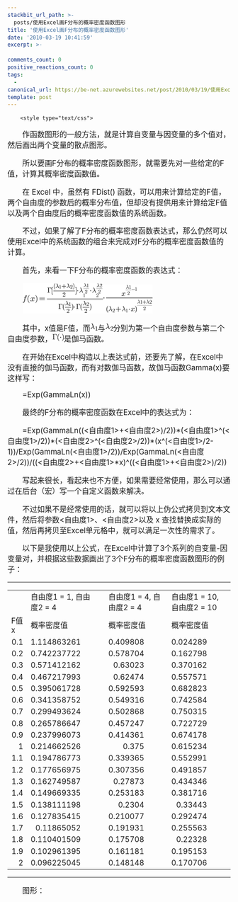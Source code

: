 ```yaml
---
stackbit_url_path: >-
  posts/使用Excel画F分布的概率密度函数图形
title: '使用Excel画F分布的概率密度函数图形'
date: '2010-03-19 10:41:59'
excerpt: >-
  
comments_count: 0
positive_reactions_count: 0
tags: 
  - 
canonical_url: https://be-net.azurewebsites.net/post/2010/03/19/使用Excel画F分布的概率密度函数图形
template: post
---
```


        <style type="text/css">
<!--
table.tbMy, table.tbMy td {
border: solid 1px grey!important;
border-collapse: collapse!important;
}
-->
</style>
<div style="text-indent: 2em; font-size: larger;">
<p>作函数图形的一般方法，就是计算自变量与因变量的多个值对，然后画出两个变量的散点图形。</p>
<p>所以要画F分布的概率密度函数图形，就需要先对一些给定的F值，计算其概率密度函数值。</p>
<p>在 Excel 中，虽然有 FDist() 函数，可以用来计算给定的F值，两个自由度的参数后的概率分布值，但却没有提供用来计算给定F值以及两个自由度后的概率密度函数值的系统函数。</p>
<p>不过，如果了解了F分布的概率密度函数表达式，那么仍然可以使用Excel中的系统函数的组合来完成对F分布的概率密度函数值的计算。</p>
<p>首先，来看一下F分布的概率密度函数的表达式：</p>
<p><img alt="" title="" src="https://raw.githubusercontent.com/Jeff-Tian/blogengine.net/master/Source/BlogEngine/BlogEngine.NET/App_Data/files/image_229.png"><img alt="" title="" src="https://raw.githubusercontent.com/Jeff-Tian/blogengine.net/master/Source/BlogEngine/BlogEngine.NET/App_Data/files/image_230.png"></p>
<p>其中，x值是F值，而<img alt="" title="" src="https://raw.githubusercontent.com/Jeff-Tian/blogengine.net/master/Source/BlogEngine/BlogEngine.NET/App_Data/files/image_231.png">与<img alt="" title="" src="https://raw.githubusercontent.com/Jeff-Tian/blogengine.net/master/Source/BlogEngine/BlogEngine.NET/App_Data/files/image_232.png">分别为第一个自由度参数与第二个自由度参数，<img alt="" title="" src="https://raw.githubusercontent.com/Jeff-Tian/blogengine.net/master/Source/BlogEngine/BlogEngine.NET/App_Data/files/image_233.png">是伽马函数。</p>
<p>在开始在Excel中构造以上表达式前，还要先了解，在Excel中没有直接的伽马函数，而有对数伽马函数，故伽马函数Gamma(x)要这样写：</p>
<p>=Exp(GammaLn(x))</p>
<p>最终的F分布的概率密度函数在Excel中的表达式为：</p>
<p>=Exp(GammaLn((&lt;自由度1&gt;+&lt;自由度2&gt;)/2))*(&lt;自由度1&gt;^(&lt;自由度1&gt;/2))*(&lt;自由度2&gt;^(&lt;自由度2&gt;/2))*(x^(&lt;自由度1&gt;/2-1))/Exp(GammaLn(&lt;自由度1&gt;/2))/Exp(GammaLn(&lt;自由度2&gt;/2))/((&lt;自由度2&gt;+&lt;自由度1&gt;*x)^((&lt;自由度1&gt;+&lt;自由度2&gt;)/2))</p>
<p>写起来很长，看起来也不方便，如果需要经常使用，那么可以通过在后台（宏）写一个自定义函数来解决。</p>
<p>不过如果不是经常使用的话，就可以将以上伪公式拷贝到文本文件，然后将参数&lt;自由度1&gt;、&lt;自由度2&gt;以及 x 查找替换成实际的值，然后再拷贝至Excel单元格中，就可以满足一次性的需求了。</p>
<p>以下是我使用以上公式，在Excel中计算了3个系列的自变量-因变量对，并根据这些数据画出了3个F分布的概率密度函数图形的例子：</p>
<hr>
<table class="tbMy" cellspacing="0">
    <colgroup><col width="72" style="width:54pt">  <col width="102" span="2" style="mso-width-source:userset;mso-width-alt:3264;
    width:77pt">  <col width="72" span="7" style="width:54pt">
    </colgroup><tbody>
        <tr height="19" style="height:14.25pt">
            <td height="19" width="72" style="height:14.25pt;width:54pt">&nbsp;</td>
            <td colspan="2" width="204" style="mso-ignore:colspan;width:154pt">自由度1 = 1, 自由度2   = 4</td>
            <td width="72" style="width:54pt">&nbsp;</td>
            <td colspan="3" width="216" style="mso-ignore:colspan;width:162pt">自由度1 = 4, 自由度2   = 4</td>
            <td colspan="3" width="216" style="mso-ignore:colspan;width:162pt">自由度1 = 10,   自由度2 = 10</td>
        </tr>
        <tr height="19" style="height:14.25pt">
            <td height="19" style="height:14.25pt">F值 x</td>
            <td>概率密度值</td>
            <td>&nbsp;</td>
            <td>&nbsp;</td>
            <td colspan="2" style="mso-ignore:colspan">概率密度值</td>
            <td>&nbsp;</td>
            <td colspan="2" style="mso-ignore:colspan">概率密度值</td>
            <td>&nbsp;</td>
        </tr>
        <tr height="19" style="height:14.25pt">
            <td height="19" align="right" style="height:14.25pt" x:num="">0.1</td>
            <td align="right" x:num="1.114863261455846">1.114863261</td>
            <td>&nbsp;</td>
            <td>&nbsp;</td>
            <td align="right" x:num="0.4098080732295265">0.409808</td>
            <td>&nbsp;</td>
            <td>&nbsp;</td>
            <td align="right" x:num="2.4289227237010647E-2">0.024289</td>
            <td>&nbsp;</td>
            <td>&nbsp;</td>
        </tr>
        <tr height="19" style="height:14.25pt">
            <td height="19" align="right" style="height:14.25pt" x:num="">0.2</td>
            <td align="right" x:num="0.74223772182934744">0.742237722</td>
            <td>&nbsp;</td>
            <td>&nbsp;</td>
            <td align="right" x:num="0.57870370371850888">0.578704</td>
            <td>&nbsp;</td>
            <td>&nbsp;</td>
            <td align="right" x:num="0.16279762757273775">0.162798</td>
            <td>&nbsp;</td>
            <td>&nbsp;</td>
        </tr>
        <tr height="19" style="height:14.25pt">
            <td height="19" align="right" style="height:14.25pt" x:num="">0.3</td>
            <td align="right" x:num="0.57141216198096467">0.571412162</td>
            <td>&nbsp;</td>
            <td>&nbsp;</td>
            <td align="right" x:num="0.6302300339785194">0.63023</td>
            <td>&nbsp;</td>
            <td>&nbsp;</td>
            <td align="right" x:num="0.37016218095648767">0.370162</td>
            <td>&nbsp;</td>
            <td>&nbsp;</td>
        </tr>
        <tr height="19" style="height:14.25pt">
            <td height="19" align="right" style="height:14.25pt" x:num="">0.4</td>
            <td align="right" x:num="0.46721799259194141">0.467217993</td>
            <td>&nbsp;</td>
            <td>&nbsp;</td>
            <td align="right" x:num="0.62473969181106837">0.62474</td>
            <td>&nbsp;</td>
            <td>&nbsp;</td>
            <td align="right" x:num="0.5575709750737482">0.557571</td>
            <td>&nbsp;</td>
            <td>&nbsp;</td>
        </tr>
        <tr height="19" style="height:14.25pt">
            <td height="19" align="right" style="height:14.25pt" x:num="">0.5</td>
            <td align="right" x:num="0.39506172836217723">0.395061728</td>
            <td>&nbsp;</td>
            <td>&nbsp;</td>
            <td align="right" x:num="0.59259259260775299">0.592593</td>
            <td>&nbsp;</td>
            <td>&nbsp;</td>
            <td align="right" x:num="0.68282274051884373">0.682823</td>
            <td>&nbsp;</td>
            <td>&nbsp;</td>
        </tr>
        <tr height="19" style="height:14.25pt">
            <td height="19" align="right" style="height:14.25pt" x:num="">0.6</td>
            <td align="right" x:num="0.34135875163255719">0.341358752</td>
            <td>&nbsp;</td>
            <td>&nbsp;</td>
            <td align="right" x:num="0.54931640626405287">0.549316</td>
            <td>&nbsp;</td>
            <td>&nbsp;</td>
            <td align="right" x:num="0.74258423419375352">0.742584</td>
            <td>&nbsp;</td>
            <td>&nbsp;</td>
        </tr>
        <tr height="19" style="height:14.25pt">
            <td height="19" align="right" style="height:14.25pt" x:num="">0.7</td>
            <td align="right" x:num="0.29949362410543073">0.299493624</td>
            <td>&nbsp;</td>
            <td>&nbsp;</td>
            <td align="right" x:num="0.50286754230761721">0.502868</td>
            <td>&nbsp;</td>
            <td>&nbsp;</td>
            <td align="right" x:num="0.75031477022169057">0.750315</td>
            <td>&nbsp;</td>
            <td>&nbsp;</td>
        </tr>
        <tr height="19" style="height:14.25pt">
            <td height="19" align="right" style="height:14.25pt" x:num="">0.8</td>
            <td align="right" x:num="0.26578664741528707">0.265786647</td>
            <td>&nbsp;</td>
            <td>&nbsp;</td>
            <td align="right" x:num="0.45724737083931549">0.457247</td>
            <td>&nbsp;</td>
            <td>&nbsp;</td>
            <td align="right" x:num="0.72272894176747726">0.722729</td>
            <td>&nbsp;</td>
            <td>&nbsp;</td>
        </tr>
        <tr height="19" style="height:14.25pt">
            <td height="19" align="right" style="height:14.25pt" x:num="">0.9</td>
            <td align="right" x:num="0.23799607304498396">0.237996073</td>
            <td>&nbsp;</td>
            <td>&nbsp;</td>
            <td align="right" x:num="0.41436146132535423">0.414361</td>
            <td>&nbsp;</td>
            <td>&nbsp;</td>
            <td align="right" x:num="0.67417800211223922">0.674178</td>
            <td>&nbsp;</td>
            <td>&nbsp;</td>
        </tr>
        <tr height="19" style="height:14.25pt">
            <td height="19" align="right" style="height:14.25pt" x:num="">1</td>
            <td align="right" x:num="0.21466252582211168">0.214662526</td>
            <td>&nbsp;</td>
            <td>&nbsp;</td>
            <td align="right" x:num="0.37500000000959366">0.375</td>
            <td>&nbsp;</td>
            <td>&nbsp;</td>
            <td align="right" x:num="0.61523437507472545">0.615234</td>
            <td>&nbsp;</td>
            <td>&nbsp;</td>
        </tr>
        <tr height="19" style="height:14.25pt">
            <td height="19" align="right" style="height:14.25pt" x:num="">1.1</td>
            <td align="right" x:num="0.19478677318828405">0.194786773</td>
            <td>&nbsp;</td>
            <td>&nbsp;</td>
            <td align="right" x:num="0.33936477086033334">0.339365</td>
            <td>&nbsp;</td>
            <td>&nbsp;</td>
            <td align="right" x:num="0.55299135606392957">0.552991</td>
            <td>&nbsp;</td>
            <td>&nbsp;</td>
        </tr>
        <tr height="19" style="height:14.25pt">
            <td height="19" align="right" style="height:14.25pt" x:num="">1.2</td>
            <td align="right" x:num="0.17765697536067857">0.177656975</td>
            <td>&nbsp;</td>
            <td>&nbsp;</td>
            <td align="right" x:num="0.30735605492214479">0.307356</td>
            <td>&nbsp;</td>
            <td>&nbsp;</td>
            <td align="right" x:num="0.49185685154946523">0.491857</td>
            <td>&nbsp;</td>
            <td>&nbsp;</td>
        </tr>
        <tr height="19" style="height:14.25pt">
            <td height="19" align="right" style="height:14.25pt" x:num="">1.3</td>
            <td align="right" x:num="0.16274958726152447">0.162749587</td>
            <td>&nbsp;</td>
            <td>&nbsp;</td>
            <td align="right" x:num="0.27872970723373458">0.27873</td>
            <td>&nbsp;</td>
            <td>&nbsp;</td>
            <td align="right" x:num="0.43434577218892312">0.434346</td>
            <td>&nbsp;</td>
            <td>&nbsp;</td>
        </tr>
        <tr height="19" style="height:14.25pt">
            <td height="19" align="right" style="height:14.25pt" x:num="">1.4</td>
            <td align="right" x:num="0.1496693348544775">0.149669335</td>
            <td>&nbsp;</td>
            <td>&nbsp;</td>
            <td align="right" x:num="0.25318287037684756">0.253183</td>
            <td>&nbsp;</td>
            <td>&nbsp;</td>
            <td align="right" x:num="0.3817159216817802">0.381716</td>
            <td>&nbsp;</td>
            <td>&nbsp;</td>
        </tr>
        <tr height="19" style="height:14.25pt">
            <td height="19" align="right" style="height:14.25pt" x:num="">1.5</td>
            <td align="right" x:num="0.13811119810211536">0.138111198</td>
            <td>&nbsp;</td>
            <td>&nbsp;</td>
            <td align="right" x:num="0.23040000000589433">0.2304</td>
            <td>&nbsp;</td>
            <td>&nbsp;</td>
            <td align="right" x:num="0.3344302080406194">0.33443</td>
            <td>&nbsp;</td>
            <td>&nbsp;</td>
        </tr>
        <tr height="19" style="height:14.25pt">
            <td height="19" align="right" style="height:14.25pt" x:num="">1.6</td>
            <td align="right" x:num="0.1278354154449193">0.127835415</td>
            <td>&nbsp;</td>
            <td>&nbsp;</td>
            <td align="right" x:num="0.21007667799283983">0.210077</td>
            <td>&nbsp;</td>
            <td>&nbsp;</td>
            <td align="right" x:num="0.29247382199031147">0.292474</td>
            <td>&nbsp;</td>
            <td>&nbsp;</td>
        </tr>
        <tr height="19" style="height:14.25pt">
            <td height="19" align="right" style="height:14.25pt" x:num="">1.7</td>
            <td align="right" x:num="0.11865052006459002">0.11865052</td>
            <td>&nbsp;</td>
            <td>&nbsp;</td>
            <td align="right" x:num="0.19193099516712006">0.191931</td>
            <td>&nbsp;</td>
            <td>&nbsp;</td>
            <td align="right" x:num="0.25556336239970795">0.255563</td>
            <td>&nbsp;</td>
            <td>&nbsp;</td>
        </tr>
        <tr height="19" style="height:14.25pt">
            <td height="19" align="right" style="height:14.25pt" x:num="">1.8</td>
            <td align="right" x:num="0.1104015090140279">0.110401509</td>
            <td>&nbsp;</td>
            <td>&nbsp;</td>
            <td align="right" x:num="0.17570803832186296">0.175708</td>
            <td>&nbsp;</td>
            <td>&nbsp;</td>
            <td align="right" x:num="0.22328022262322145">0.22328</td>
            <td>&nbsp;</td>
            <td>&nbsp;</td>
        </tr>
        <tr height="19" style="height:14.25pt">
            <td height="19" align="right" style="height:14.25pt" x:num="">1.9</td>
            <td align="right" x:num="0.10296139460610913">0.102961395</td>
            <td>&nbsp;</td>
            <td>&nbsp;</td>
            <td align="right" x:num="0.1611806340095612">0.161181</td>
            <td>&nbsp;</td>
            <td>&nbsp;</td>
            <td align="right" x:num="0.19515288426568816">0.195153</td>
            <td>&nbsp;</td>
            <td>&nbsp;</td>
        </tr>
        <tr height="19" style="height:14.25pt">
            <td height="19" align="right" style="height:14.25pt" x:num="">2</td>
            <td align="right" x:num="9.6225044856928038E-2">0.096225045</td>
            <td>&nbsp;</td>
            <td>&nbsp;</td>
            <td align="right" x:num="0.14814814815193825">0.148148</td>
            <td>&nbsp;</td>
            <td>&nbsp;</td>
            <td align="right" x:num="0.17070568512971093">0.170706</td>
            <td>&nbsp;</td>
            <td>&nbsp;</td>
        </tr>
    </tbody>
</table>
<hr>
<p>图形：</p>
<p><a target="_blank" href="https://raw.githubusercontent.com/Jeff-Tian/blogengine.net/master/Source/BlogEngine/BlogEngine.NET/App_Data/files/image_234.png"><img alt="" src="http://www.myfootprints.cn/OldWeb/blog/upload/201003191836385430.gif" width="550"></a></p>
</div>
<p>&nbsp;</p>
<p>&nbsp;</p>
      